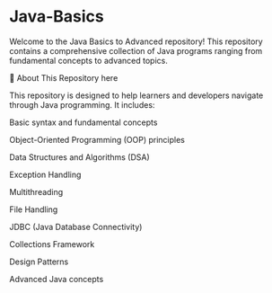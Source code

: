 # Java-Basics

Welcome to the Java Basics to Advanced repository! This repository contains a comprehensive collection of Java programs ranging from fundamental concepts to advanced topics.

📌 About This Repository here

This repository is designed to help learners and developers navigate through Java programming. It includes:

Basic syntax and fundamental concepts

Object-Oriented Programming (OOP) principles

Data Structures and Algorithms (DSA)

Exception Handling

Multithreading

File Handling

JDBC (Java Database Connectivity)

Collections Framework

Design Patterns

Advanced Java concepts
